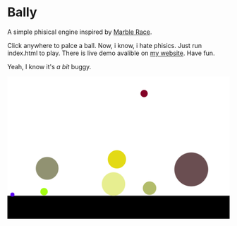 # Bally

A simple phisical engine inspired by [Marble Race](https://www.youtube.com/watch?v=1ldxrApreog).

Click anywhere to palce a ball. Now, i know, i hate phisics. Just run index.html to play. There is live demo avalible on [my website](https://okkindel.github.io/bally/). Have fun. 

Yeah, I know it's _a bit_ buggy.

![screenshot](./ss.png)
